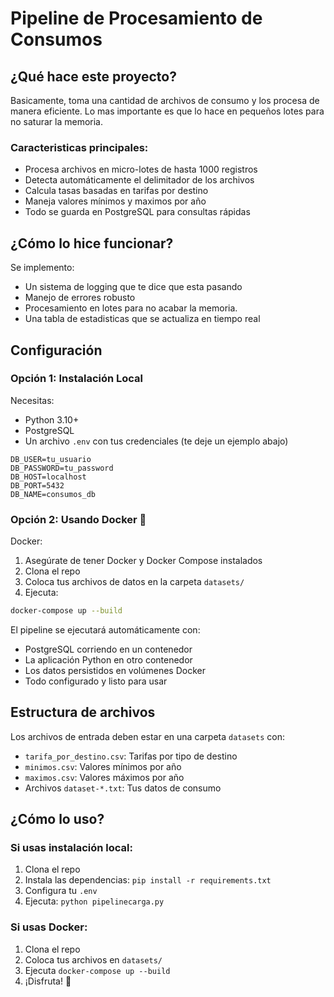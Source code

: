 # Pipeline de Procesamiento de Consumos

## ¿Qué hace este proyecto?
Basicamente, toma una cantidad de archivos de consumo y los procesa de manera eficiente. Lo mas importante es que lo hace en pequeños lotes para no saturar la memoria.

### Caracteristicas principales:
- Procesa archivos en micro-lotes de hasta 1000 registros
- Detecta automáticamente el delimitador de los archivos 
- Calcula tasas basadas en tarifas por destino
- Maneja valores mínimos y maximos por año
- Todo se guarda en PostgreSQL para consultas rápidas

## ¿Cómo lo hice funcionar?
Se implemento:
- Un sistema de logging que te dice que esta pasando
- Manejo de errores robusto 
- Procesamiento en lotes para no acabar la memoria.
- Una tabla de estadisticas que se actualiza en tiempo real

## Configuración

### Opción 1: Instalación Local
Necesitas:
- Python 3.10+
- PostgreSQL
- Un archivo `.env` con tus credenciales (te deje un ejemplo abajo)

```env
DB_USER=tu_usuario
DB_PASSWORD=tu_password
DB_HOST=localhost
DB_PORT=5432
DB_NAME=consumos_db
```
### Opción 2: Usando Docker 🐳
Docker:
1. Asegúrate de tener Docker y Docker Compose instalados
2. Clona el repo
3. Coloca tus archivos de datos en la carpeta `datasets/`
4. Ejecuta:
```bash
docker-compose up --build
```
El pipeline se ejecutará automáticamente con:
- PostgreSQL corriendo en un contenedor
- La aplicación Python en otro contenedor
- Los datos persistidos en volúmenes Docker
- Todo configurado y listo para usar

## Estructura de archivos
Los archivos de entrada deben estar en una carpeta `datasets` con:
- `tarifa_por_destino.csv`: Tarifas por tipo de destino
- `minimos.csv`: Valores mínimos por año
- `maximos.csv`: Valores máximos por año
- Archivos `dataset-*.txt`: Tus datos de consumo

## ¿Cómo lo uso?

### Si usas instalación local:
1. Clona el repo
2. Instala las dependencias: `pip install -r requirements.txt`
3. Configura tu `.env`
4. Ejecuta: `python pipelinecarga.py`

### Si usas Docker:
1. Clona el repo
2. Coloca tus archivos en `datasets/`
3. Ejecuta `docker-compose up --build`
4. ¡Disfruta! 🎉
